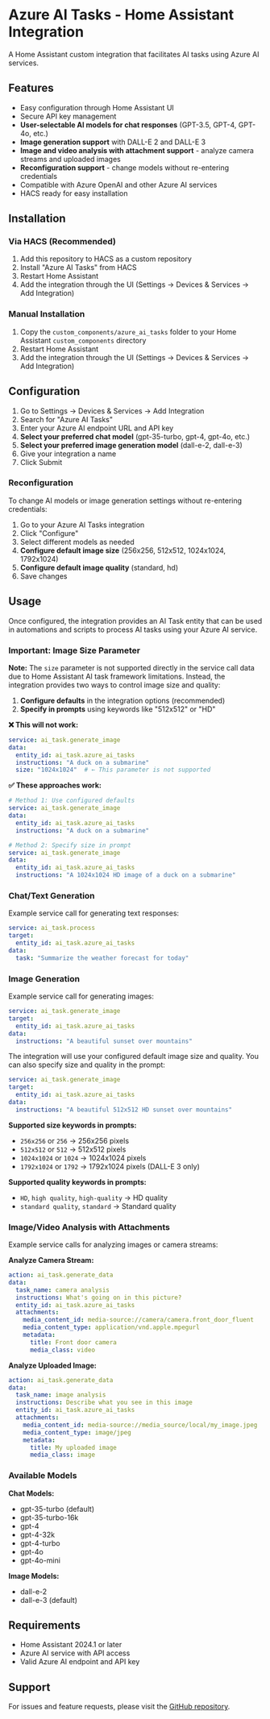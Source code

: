 # Azure AI Tasks - Home Assistant Integration

A Home Assistant custom integration that facilitates AI tasks using Azure AI services.

## Features

- Easy configuration through Home Assistant UI
- Secure API key management  
- **User-selectable AI models for chat responses** (GPT-3.5, GPT-4, GPT-4o, etc.)
- **Image generation support** with DALL-E 2 and DALL-E 3
- **Image and video analysis with attachment support** - analyze camera streams and uploaded images
- **Reconfiguration support** - change models without re-entering credentials
- Compatible with Azure OpenAI and other Azure AI services
- HACS ready for easy installation

## Installation

### Via HACS (Recommended)

1. Add this repository to HACS as a custom repository
2. Install "Azure AI Tasks" from HACS
3. Restart Home Assistant
4. Add the integration through the UI (Settings → Devices & Services → Add Integration)

### Manual Installation

1. Copy the `custom_components/azure_ai_tasks` folder to your Home Assistant `custom_components` directory
2. Restart Home Assistant
3. Add the integration through the UI (Settings → Devices & Services → Add Integration)

## Configuration

1. Go to Settings → Devices & Services → Add Integration
2. Search for "Azure AI Tasks"
3. Enter your Azure AI endpoint URL and API key
4. **Select your preferred chat model** (gpt-35-turbo, gpt-4, gpt-4o, etc.)
5. **Select your preferred image generation model** (dall-e-2, dall-e-3)
6. Give your integration a name
7. Click Submit

### Reconfiguration

To change AI models or image generation settings without re-entering credentials:
1. Go to your Azure AI Tasks integration
2. Click "Configure" 
3. Select different models as needed
4. **Configure default image size** (256x256, 512x512, 1024x1024, 1792x1024)
5. **Configure default image quality** (standard, hd)
6. Save changes

## Usage

Once configured, the integration provides an AI Task entity that can be used in automations and scripts to process AI tasks using your Azure AI service.

### Important: Image Size Parameter

**Note:** The `size` parameter is not supported directly in the service call data due to Home Assistant AI task framework limitations. Instead, the integration provides two ways to control image size and quality:

1. **Configure defaults** in the integration options (recommended)
2. **Specify in prompts** using keywords like "512x512" or "HD"

**❌ This will not work:**
```yaml
service: ai_task.generate_image
data:
  entity_id: ai_task.azure_ai_tasks
  instructions: "A duck on a submarine"
  size: "1024x1024"  # ← This parameter is not supported
```

**✅ These approaches work:**
```yaml
# Method 1: Use configured defaults
service: ai_task.generate_image
data:
  entity_id: ai_task.azure_ai_tasks
  instructions: "A duck on a submarine"

# Method 2: Specify size in prompt
service: ai_task.generate_image
data:
  entity_id: ai_task.azure_ai_tasks
  instructions: "A 1024x1024 HD image of a duck on a submarine"
```

### Chat/Text Generation
Example service call for generating text responses:
```yaml
service: ai_task.process
target:
  entity_id: ai_task.azure_ai_tasks
data:
  task: "Summarize the weather forecast for today"
```

### Image Generation  
Example service call for generating images:
```yaml
service: ai_task.generate_image
target:
  entity_id: ai_task.azure_ai_tasks
data:
  instructions: "A beautiful sunset over mountains"
```

The integration will use your configured default image size and quality. You can also specify size and quality in the prompt:

```yaml
service: ai_task.generate_image
target:
  entity_id: ai_task.azure_ai_tasks
data:
  instructions: "A beautiful 512x512 HD sunset over mountains"
```

**Supported size keywords in prompts:**
- `256x256` or `256` → 256x256 pixels
- `512x512` or `512` → 512x512 pixels  
- `1024x1024` or `1024` → 1024x1024 pixels
- `1792x1024` or `1792` → 1792x1024 pixels (DALL-E 3 only)

**Supported quality keywords in prompts:**
- `HD`, `high quality`, `high-quality` → HD quality
- `standard quality`, `standard` → Standard quality

### Image/Video Analysis with Attachments
Example service calls for analyzing images or camera streams:

**Analyze Camera Stream:**
```yaml
action: ai_task.generate_data
data:
  task_name: camera analysis
  instructions: What's going on in this picture?
  entity_id: ai_task.azure_ai_tasks
  attachments:
    media_content_id: media-source://camera/camera.front_door_fluent
    media_content_type: application/vnd.apple.mpegurl
    metadata:
      title: Front door camera
      media_class: video
```

**Analyze Uploaded Image:**
```yaml
action: ai_task.generate_data
data:
  task_name: image analysis
  instructions: Describe what you see in this image
  entity_id: ai_task.azure_ai_tasks
  attachments:
    media_content_id: media-source://media_source/local/my_image.jpeg
    media_content_type: image/jpeg
    metadata:
      title: My uploaded image
      media_class: image
```

### Available Models

**Chat Models:**
- gpt-35-turbo (default)
- gpt-35-turbo-16k
- gpt-4
- gpt-4-32k  
- gpt-4-turbo
- gpt-4o
- gpt-4o-mini

**Image Models:**
- dall-e-2
- dall-e-3 (default)

## Requirements

- Home Assistant 2024.1 or later
- Azure AI service with API access
- Valid Azure AI endpoint and API key

## Support

For issues and feature requests, please visit the [GitHub repository](https://github.com/loryanstrant/ha-azure-ai-task).

